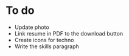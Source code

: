 # To do

* Update photo
* Link resume in PDF to the download button
* Create icons for techno
* Write the skills paragraph